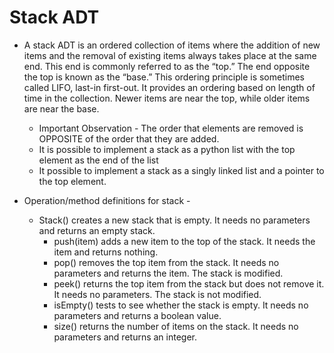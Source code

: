 # Stack ADT
  * A stack ADT is an ordered collection of items where the addition of new items and the removal of existing items always takes place at the same end.
  This end is commonly referred to as the “top.” The end opposite the top is known as the “base.” This ordering principle is sometimes called LIFO,
  last-in first-out. It provides an ordering based on length of time in the collection. Newer items are near the top, while older items are near the
  base.
    * Important Observation - The order that elements are removed is OPPOSITE of the order that they are added.
    * It is possible to implement a stack as a python list with the top element as the end of the list
    * It possible to implement a stack as a singly linked list and a pointer to the top element.

  * Operation/method definitions for stack -
    * Stack() creates a new stack that is empty. It needs no parameters and returns an empty stack.
      * push(item) adds a new item to the top of the stack. It needs the item and returns nothing.
      * pop() removes the top item from the stack. It needs no parameters and returns the item. The stack is modified.
      * peek() returns the top item from the stack but does not remove it. It needs no parameters. The stack is not modified.
      * isEmpty() tests to see whether the stack is empty. It needs no parameters and returns a boolean value.
      * size() returns the number of items on the stack. It needs no parameters and returns an integer.